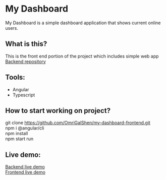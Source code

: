 # My Dashboard 
My Dashboard is a simple dashboard application that shows current
online users.

## What is this?  
This is the front end portion of the project which includes simple web app  
[Backend repository](https://github.com/OmriGalShen/my-dashboard-backend)

## Tools:
- Angular
- Typescript

## How to start working on project?   
git clone https://github.com/OmriGalShen/my-dashboard-frontend.git  
npm i @angular/cli  
npm install  
npm start run  

## Live demo:
[Backend live demo](https://my-dashboard-backend.herokuapp.com)  
[Frontend live demo](https://my-dashboard-frontend.netlify.app/)  
